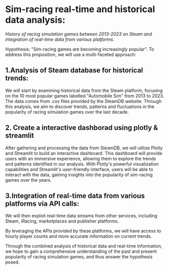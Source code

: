 # Sim-racing real-time and historical data analysis:

*History of racing simulation games between 2013-2023 on Steam and integration of real-time data from various platforms*.

Hypothesis: "Sim-racing games are becoming increasingly popular".
To address this proposition, we will use a multi-faceted approach:

## 1.Analysis of Steam database for historical trends:

We will start by examining historical data from the Steam platform, focusing on the 10 most popular games labelled "Automobile Sim" from 2013 to 2023. The data comes from .csv files provided by the SteamDB website. Through this analysis, we aim to discover trends, patterns and fluctuations in the popularity of racing simulation games over the last decade.

## 2. Create a interactive dashborad using plotly & streamlit

After gathering and processing the data from SteamDB, we will utilize Plotly and Streamlit to build an interactive dashboard. This dashboard will provide users with an immersive experience, allowing them to explore the trends and patterns identified in our analysis. With Plotly's powerful visualization capabilities and Streamlit's user-friendly interface, users will be able to interact with the data, gaining insights into the popularity of sim-racing games over the years.

## 3.Integration of real-time data from various platforms via API calls:

We will then exploit real-time data streams from other services, including Steam, iRacing, marketplaces and publisher platforms. 

By leveraging the APIs provided by these platforms, we will have access to hourly player counts and more accurate information on current trends.

Through the combined analysis of historical data and real-time information, we hope to gain a comprehensive understanding of the past and present popularity of racing simulation games, and thus answer the hypothesis posed.
